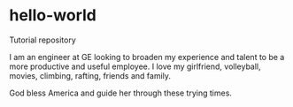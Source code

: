 # hello-world
Tutorial repository 

I am an engineer at GE looking to broaden my experience and talent to be a more productive and useful employee. 
I love my girlfriend, volleyball, movies, climbing, rafting, friends and family.

God bless America and guide her through these trying times. 

